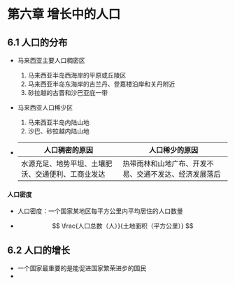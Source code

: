 # 第六章 增长中的人口

## 6.1 人口的分布

- 马来西亚主要人口稠密区

  1. 马来西亚半岛西海岸的平原或丘陵区
  2. 马来西亚半岛东海岸的吉兰丹、登嘉楼沿岸和关丹附近
  3. 砂拉越的古晋和沙巴亚庇一带

- 马来西亚人口稀少区

  1. 马来西亚半岛内陆山地
  2. 沙巴、砂拉越内陆山地

- | 人口稠密的原因                                     | 人口稀少的原因                                         |
  | -------------------------------------------------- | ------------------------------------------------------ |
  | 水源充足、地势平坦、土壤肥沃、交通便利、工商业发达 | 热带雨林和山地广布、开发不易、交通不发达、经济发展落后 |

#### 人口密度

- 人口密度：一个国家某地区每平方公里内平均居住的人口数量

- $$
  \frac{人口总数（人）}{土地面积（平方公里）}
  $$

## 6.2 人口的增长

- 一个国家最重要的是能促进国家繁荣进步的国民
- 
